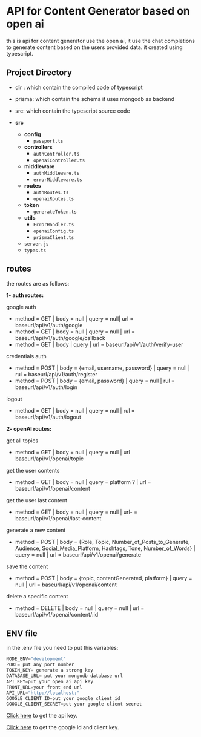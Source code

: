 # API for Content Generator based on open ai

this is api for content generator use the open ai, it use the chat completions to generate content based on the users provided data. it created using typescript.

## Project Directory

-   dir : which contain the compiled code of typescript
-   prisma: which contain the schema it uses mongodb as backend
-   src: which contain the typescript source code

-   **src**
    -   **config**
        -   `passport.ts`
    -   **controllers**
        -   `authController.ts`
        -   `openaiController.ts`
    -   **middleware**
        -   `authMiddleware.ts`
        -   `errorMiddleware.ts`
    -   **routes**
        -   `authRoutes.ts`
        -   `openaiRoutes.ts`
    -   **token**
        -   `generateToken.ts`
    -   **utils**
        -   `ErrorHandler.ts`
        -   `openaiConfig.ts`
        -   `prismaClient.ts`
    -   `server.js`
    -   `types.ts`

## routes

the routes are as follows:

**1- auth routes:**

google auth

-   method = GET | body = null | query = null| url = baseurl/api/v1/auth/google
-   method = GET | body = null | query = null | url = baseurl/api/v1/auth/google/callback
-   method = GET | body | query | url = baseurl/api/v1/auth/verify-user

credentials auth

-   method = POST | body = {email, username, password} | query = null | rul = baseurl/api/v1/auth/register
-   method = POST | body = {email, password} | query = null | rul = baseurl/api/v1/auth/login

logout

-   method = GET | body = null | query = null | rul = baseurl/api/v1/auth/logout

**2- openAI routes:**

get all topics

-   method = GET | body = null | query = null | url baseurl/api/v1/openai/topic

get the user contents

-   method = GET | body = null | query = platform ? | url = baseurl/api/v1/openai/content

get the user last content

-   method = GET | body = null | query = null | url- = baseurl/api/v1/openai/last-content

generate a new content

-   method = POST | body = {Role, Topic, Number_of_Posts_to_Generate, Audience, Social_Media_Platform, Hashtags, Tone, Number_of_Words} | query = null | url = baseurl/api/v1/openai/generate

save the content

-   method = POST | body = {topic, contentGenerated, platform} | query = null | url = baseurl/api/v1/openai/content

delete a specific content

-   method = DELETE | body = null | query = null | url = baseurl/api/v1/openai/content/:id

## ENV file

in the .env file you need to put this variables:

```javascript
NODE_ENV="development"
PORT= put any port number
TOKEN_KEY= generate a strong key
DATABASE_URL= put your mongodb database url
API_KEY=put your open ai api key
FRONT_URL=your front end url
API_URL="http://localhost:"
GOOGLE_CLIENT_ID=put your google client id
GOOGLE_CLIENT_SECRET=put your google client secret
```

[Click here](https://platform.openai.com/) to get the api key.

[Click here](https://console.cloud.google.com/) to get the google id and client key.
